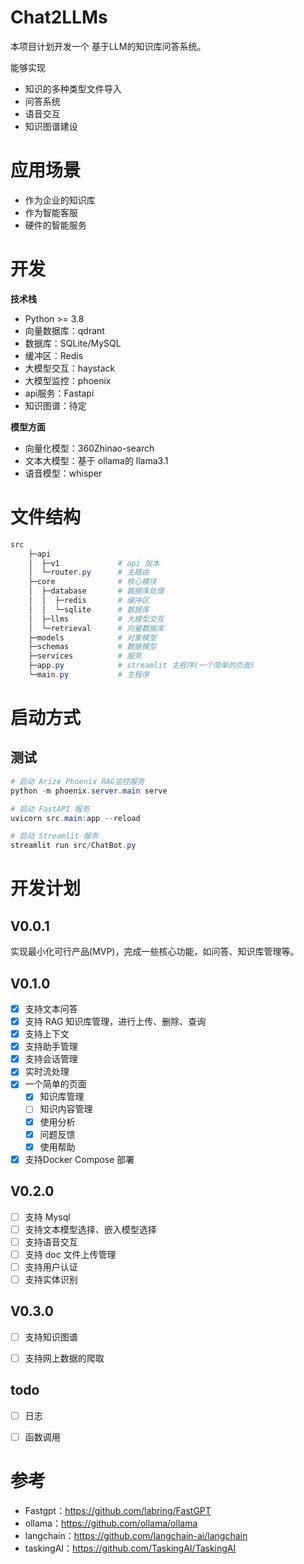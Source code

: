 # Chat2LLMs
本项目计划开发一个 基于LLM的知识库问答系统。

能够实现
- 知识的多种类型文件导入
- 问答系统
- 语音交互
- 知识图谱建设

# 应用场景
- 作为企业的知识库
- 作为智能客服
- 硬件的智能服务

# 开发
**技术栈**
- Python >= 3.8
- 向量数据库：qdrant
- 数据库：SQLite/MySQL
- 缓冲区：Redis
- 大模型交互：haystack
- 大模型监控：phoenix
- api服务：Fastapi
- 知识图谱：待定

**模型方面**
- 向量化模型：360Zhinao-search
- 文本大模型：基于 ollama的 llama3.1
- 语音模型：whisper
  
# 文件结构
```powershell
src
    ├─api
    │  ├─v1             # api 版本
    │  └─router.py      # 主路由
    ├─core              # 核心模块
    │  ├─database       # 数据库处理
    │  │  ├─redis       # 缓冲区
    │  │  └─sqlite      # 数据库
    │  ├─llms           # 大模型交互
    │  └─retrieval      # 向量数据库
    ├─models            # 对象模型
    ├─schemas           # 数据模型
    ├─services          # 服务   
    ├─app.py            # streamlit 主程序(一个简单的页面)
    └─main.py           # 主程序

```

# 启动方式
## 测试
```powershell
# 启动 Arize Phoenix RAG监控服务
python -m phoenix.server.main serve

# 启动 FastAPI 服务
uvicorn src.main:app --reload

# 启动 Streamlit 服务
streamlit run src/ChatBot.py
```


# 开发计划
## V0.0.1
实现最小化可行产品(MVP)，完成一些核心功能，如问答、知识库管理等。

## V0.1.0
- [x] 支持文本问答
- [x] 支持 RAG 知识库管理，进行上传、删除、查询
- [x] 支持上下文
- [x] 支持助手管理
- [x] 支持会话管理
- [x] 实时流处理
- [x] 一个简单的页面
  - [x] 知识库管理
  - [ ] 知识内容管理
  - [x] 使用分析
  - [x] 问题反馈
  - [x] 使用帮助
- [x] 支持Docker Compose 部署

## V0.2.0
- [ ] 支持 Mysql
- [ ] 支持文本模型选择、嵌入模型选择
- [ ] 支持语音交互
- [ ] 支持 doc 文件上传管理
- [ ] 支持用户认证
- [ ] 支持实体识别

## V0.3.0
- [ ] 支持知识图谱
- [ ] 支持网上数据的爬取


## todo
- [ ] 日志
- [ ] 函数调用
  

# 参考
- Fastgpt：https://github.com/labring/FastGPT
- ollama：https://github.com/ollama/ollama
- langchain：https://github.com/langchain-ai/langchain
- taskingAI：https://github.com/TaskingAI/TaskingAI